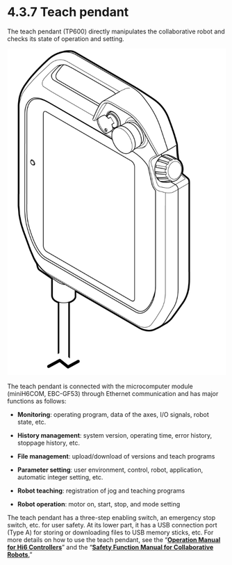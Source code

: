 # 4.3.7 Teach pendant

The teach pendant (TP600) directly manipulates the collaborative robot and checks its state of operation and setting.

![Figure 44 Teach pendant](../../_assets/tp.png)

The teach pendant is connected with the microcomputer module (miniH6COM, EBC-GF53) through Ethernet communication and has major functions as follows:

*   **Monitoring**: operating program, data of the axes, I/O signals, robot state, etc.


*   **History management**: system version, operating time, error history, stoppage history, etc.


*   **File management**: upload/download of versions and teach programs


*   **Parameter setting**: user environment, control, robot, application, automatic integer setting, etc.


*   **Robot teaching**: registration of jog and teaching programs


* **Robot operation**: motor on, start, stop, and mode setting

The teach pendant has a three-step enabling switch, an emergency stop switch, etc. for user safety. At its lower part, it has a USB connection port (Type A) for storing or downloading files to USB memory sticks, etc. For more details on how to use the teach pendant, see the “[**Operation Manual for Hi6 Controllers**](https://hyundai-robotics.gitbook.io/hi6-operation-manual/v/op-english/)” and the “[**Safety Function Manual for Collaborative Robots**.](https://hyundai-robotics.gitbook.io/cobot-safety-function/v/sf-english/)”
